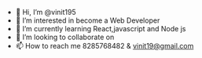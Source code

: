 - 👋 Hi, I’m @vinit195
- 👀 I’m interested in become a Web Developer
- 🌱 I’m currently learning React,javascript and Node js
- 💞️ I’m looking to collaborate on 
- 📫 How to reach me 8285768482 & vinit19@gmail.com

<!---
vinit195/vinit195 is a ✨ special ✨ repository because its `README.md` (this file) appears on your GitHub profile.
You can click the Preview link to take a look at your changes.
--->
